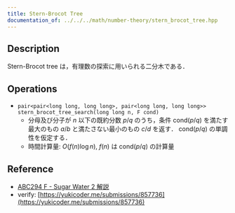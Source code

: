 ```yaml
---
title: Stern-Brocot Tree
documentation_of: ../../../math/number-theory/stern_brocot_tree.hpp
---
```


## Description

Stern-Brocot tree は，有理数の探索に用いられる二分木である．

## Operations

- `pair<pair<long long, long long>, pair<long long, long long>> stern_brocot_tree_search(long long n, F cond)`
    - 分母及び分子が $n$ 以下の既約分数 $p/q$ のうち，条件 $\mathrm{cond}(p/q)$ を満たす最大のもの $a/b$ と満たさない最小のもの $c/d$ を返す． $\mathrm{cond}(p/q)$ の単調性を仮定する．
    - 時間計算量: $O(f(n)\log n)$, $f(n)$ は $\mathrm{cond}(p/q)$ の計算量


## Reference

- [ABC294 F - Sugar Water 2 解説](https://atcoder.jp/contests/abc294/editorial/6017)
- verify: [https://yukicoder.me/submissions/857736](https://yukicoder.me/submissions/857736)